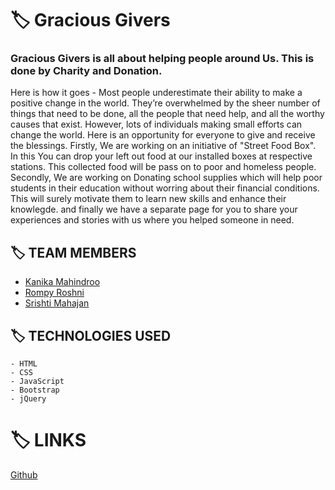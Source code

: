 # :label: Gracious Givers
### Gracious Givers is all about helping people around Us. This is done by Charity and Donation. 
Here is how it goes - Most people underestimate their ability to make a positive change in the world. They’re overwhelmed by the sheer number of things that need to be done, all the people that need help, and all the worthy causes that exist. However, lots of individuals making small efforts can change the world. Here is an opportunity for everyone to give and receive the blessings.
Firstly, We are working on an initiative of "Street Food Box". In this You can drop your left out food at our installed boxes at respective stations. This collected food will be pass on to poor and homeless people.
Secondly, We are working on Donating school supplies which will help poor students in their education without worring about their financial conditions. This will surely motivate them to learn new skills and enhance their knowlegde.
and finally we have a separate page for you to share your experiences and stories with us where you helped someone in need. 


## :label: TEAM MEMBERS
   - [Kanika Mahindroo](https://github.com/119kanika)
   - [Rompy Roshni](https://github.com/rompyroshni31)
   - [Srishti Mahajan](https://github.com/charu-878)

## :label: TECHNOLOGIES USED
```
- HTML
- CSS
- JavaScript
- Bootstrap
- jQuery
```

# :label: LINKS
 [Github](https://rompyroshni31.github.io/GRACIOUS-GIVERS/)
 
